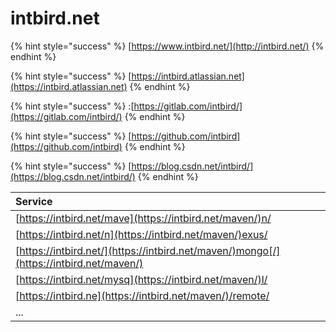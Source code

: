# intbird.net

{% hint style="success" %}
[https://www.intbird.net/](http://intbird.net/)
{% endhint %}

{% hint style="success" %}
[https://intbird.atlassian.net](https://intbird.atlassian.net)
{% endhint %}

{% hint style="success" %}
:[https://gitlab.com/intbird/](https://gitlab.com/intbird/)
{% endhint %}

{% hint style="success" %}
[https://github.com/intbird](https://github.com/intbird)
{% endhint %}

{% hint style="success" %}
 [https://blog.csdn.net/intbird/](https://blog.csdn.net/intbird/)
{% endhint %}

| Service |
| :--- |
| [https://intbird.net/mave](https://intbird.net/maven/)n/ |
| [https://intbird.net/n](https://intbird.net/maven/)exus/ |
| [https://intbird.net/](https://intbird.net/maven/)mongo[/](https://intbird.net/maven/)   |
| [https://intbird.net/mysq](https://intbird.net/maven/)l/ |
| [https://intbird.ne](https://intbird.net/maven/)/remote/ |
| ... |





